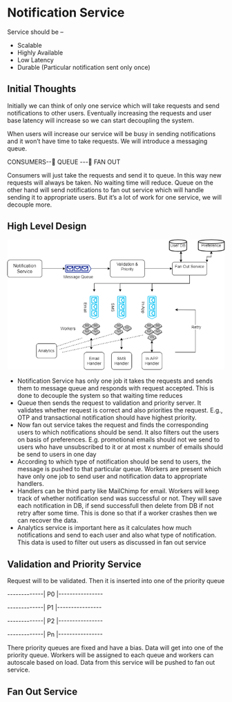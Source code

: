 # Notification Service

Service should be –
-	Scalable
-	Highly Available
-	Low Latency
-	Durable (Particular notification sent only once)

## Initial Thoughts

Initially we can think of only one service which will take requests and send notifications to other users. Eventually increasing the requests and user base latency will increase so we can start decoupling the system.

When users will increase our service will be busy in sending notifications and it won’t have time to take requests. We will introduce a messaging queue.

CONSUMERS--  QUEUE --- FAN OUT 

Consumers will just take the requests and send it to queue. In this way new requests will always be taken. No waiting time will reduce. Queue on the other hand will send notifications to fan out service which will handle sending it to appropriate users. 
But it’s a lot of work for one service, we will decouple more.

## High Level Design

![alt text](https://github.com/sidhant293/Essential-Algorithms/blob/main/System%20Design/Images/NotificatioService_highLvl.drawio.png)

-	Notification Service has only one job it takes the requests and sends them to message queue and responds with request accepted. This is done to decouple the system so that waiting time reduces
-	Queue then sends the request to validation and priority server. It validates whether request is correct and also priorities the request. E.g., OTP and transactional notification should have highest priority.
-	Now fan out service takes the request and finds the corresponding users to which notifications should be send. It also filters out the users on basis of preferences. E.g. promotional emails should not we send to users who have unsubscribed to it or at most x number of emails should be send to users in one day
-	According to which type of notification should be send to users, the message is pushed to that particular queue. Workers are present which have only one job to send user and notification data to appropriate handlers.
-	Handlers can be third party like MailChimp for email. Workers will keep track of whether notification send was successful or not. They will save each notification in DB, if send successfull then delete from DB if not retry after some time. This is done so that if a worker crashes then we can recover the data.
-	Analytics service is important here as it calculates how much notifications and send to each user and also what type of notification. This data is used to filter out users as discussed in fan out service

## Validation and Priority Service

Request will to be validated. Then it is inserted into one of the priority queue

-------------| P0 |----------------

-------------| P1 |----------------

-------------| P2 |----------------
                
-------------| Pn |----------------


There priority queues are fixed and have a bias. Data will get into one of the priority queue. Workers will be assigned to each queue and workers can autoscale based on load. Data from this service will be pushed to fan out service.

## Fan Out Service


